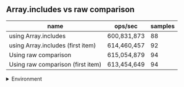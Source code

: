 ## Array.includes vs raw comparison

|name|ops/sec|samples|
|-|-|-|
|using Array.includes|600,831,873|88|
|using Array.includes (first item)|614,460,457|92|
|Using raw comparison|615,054,879|94|
|Using raw comparison (first item)|613,454,649|94|


<details>
<summary>Environment</summary>

* __Machine:__ linux x64 | 2 vCPUs | 6.8GB Mem
* __Run:__ Tue Oct 24 2023 16:26:50 GMT+0000 (Coordinated Universal Time)
</details>

<!--
{"environment":{"platform":"linux","arch":"x64","cpus":2,"totalMemory":6.7597503662109375},"benchmarks":[{"name":"using Array.includes","opsSec":600831872.8153632,"samples":6},{"name":"using Array.includes (first item)","opsSec":614460456.5108569,"samples":7},{"name":"Using raw comparison","opsSec":615054879.4516215,"samples":6},{"name":"Using raw comparison (first item)","opsSec":613454648.8806478,"samples":6}]}-->

